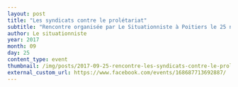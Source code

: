```yaml
---
layout: post
title: "Les syndicats contre le prolétariat"
subtitle: "Rencontre organisée par Le Situationniste à Poitiers le 25 novembre 2017 à 19h"
author: Le situationniste
year: 2017
month: 09
day: 25
content_type: event
thumbnail: /img/posts/2017-09-25-rencontre-les-syndicats-contre-le-proletariat/thumbnail.jpg
external_custom_url: https://www.facebook.com/events/168687713692887/
---
```

